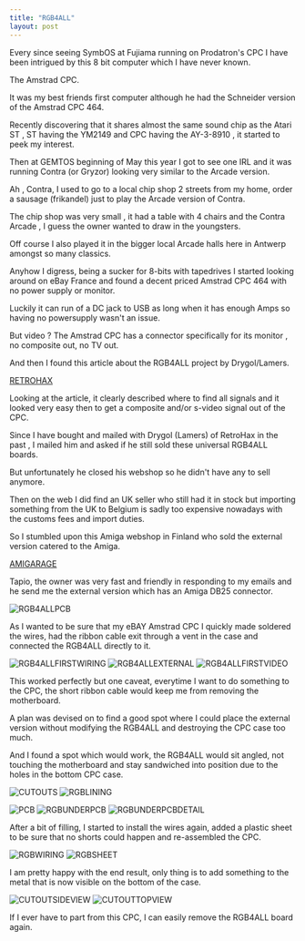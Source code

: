 ```yaml
---
title: "RGB4ALL"
layout: post
---
```


Every since seeing SymbOS at Fujiama running on Prodatron's CPC I have been intrigued by this 8 bit computer which I have never known.

The Amstrad CPC.

<!--more-->

It was my best friends first computer although he had the Schneider version of the Amstrad CPC 464.

Recently discovering that it shares almost the same sound chip as the Atari ST , ST having the YM2149 and CPC having the AY-3-8910 , it started to peek my interest.

Then at GEMTOS beginning of May this year I got to see one IRL and it was running Contra (or Gryzor) looking very similar to the Arcade version.

Ah , Contra, I used to go to a local chip shop 2 streets
from my home, order a sausage (frikandel) just to play the Arcade version of Contra.

The chip shop was very small , it had a table with 4 chairs and the Contra Arcade , I guess the owner wanted
to draw in the youngsters.

Off course I also played it in the bigger local Arcade halls here in Antwerp amongst so many classics.

Anyhow I digress, being a sucker for 8-bits with tapedrives I started looking around on eBay France and found a decent priced Amstrad CPC 464 with no power supply or monitor.

Luckily it can run of a DC jack to USB as long when it has enough Amps so having no powersupply wasn't an issue.

But video ?
The Amstrad CPC has a connector specifically for its monitor , no composite out, no TV out.

And then I found this article about the RGB4ALL project by Drygol/Lamers.

[RETROHAX](https://retrohax.net/rgb4all-composite-and-s-video-module/)

Looking at the article, it clearly described where to find all signals and it looked very easy then to get
a composite and/or s-video signal out of the CPC.

Since I have bought and mailed with Drygol (Lamers) of RetroHax in the past , I mailed him and asked if he still sold these universal RGB4ALL boards.

But unfortunately he closed his webshop so he didn't have any to sell anymore.

Then on the web I did find an UK seller who still had it in stock but importing something from the UK to Belgium is sadly too expensive nowadays with the customs fees and import duties.

So I stumbled upon this Amiga webshop in Finland who sold the external version catered to the Amiga.

[AMIGARAGE](http://www.amigarage.fi/)

Tapio, the owner was very fast and friendly in responding to my emails and he send me the external version which has an Amiga DB25 connector.

![RGB4ALLPCB](/assets/images/RGB4ALL/RGB4ALLPCB.JPG)

As I wanted to be sure that my eBAY Amstrad CPC I quickly made soldered the wires, had the ribbon cable exit through a vent in the case and connected the RGB4ALL directly to it.

![RGB4ALLFIRSTWIRING](/assets/images/RGB4ALL/RGB4ALLFIRSTWIRING.JPG)
![RGB4ALLEXTERNAL](/assets/images/RGB4ALL/RGB4ALLEXTERNAL.JPG)
![RGB4ALLFIRSTVIDEO](/assets/images/RGB4ALL/RGB4ALLFIRSTVIDEO.JPG)

This worked perfectly but one caveat, everytime I want to do something to the CPC, the short ribbon cable
would keep me from removing the motherboard.

A plan was devised on to find a good spot where I could place the external version without modifying the RGB4ALL and destroying the CPC case too much.

And I found a spot which would work, the RGB4ALL would sit angled, not touching the motherboard and stay sandwiched into position due to the holes in the bottom CPC case.

![CUTOUTS](/assets/images/RGB4ALL/CUTOUTS.JPG)
![RGBLINING](/assets/images/RGB4ALL/RGBLINING.JPG)

![PCB](/assets/images/RGB4ALL/PCB.JPG)
![RGBUNDERPCB](/assets/images/RGB4ALL/RGBUNDERPCB.JPG)
![RGBUNDERPCBDETAIL](/assets/images/RGB4ALL/RGBUNDERPCBDETAIL.JPG)

After a bit of filling, I started to install the wires again, added a plastic sheet to be sure that no shorts
could happen and re-assembled the CPC.

![RGBWIRING](/assets/images/RGB4ALL/RGBWIRING.JPG)
![RGBSHEET](/assets/images/RGB4ALL/RGBSHEET.JPG)

I am pretty happy with the end result, only thing is to add something to the metal that is now visible on the bottom of the case.

![CUTOUTSIDEVIEW](/assets/images/RGB4ALL/CUTOUTSIDEVIEW.JPG)
![CUTOUTTOPVIEW](/assets/images/RGB4ALL/CUTOUTTOPVIEW.JPG)

If I ever have to part from this CPC, I can easily remove the RGB4ALL board again.
